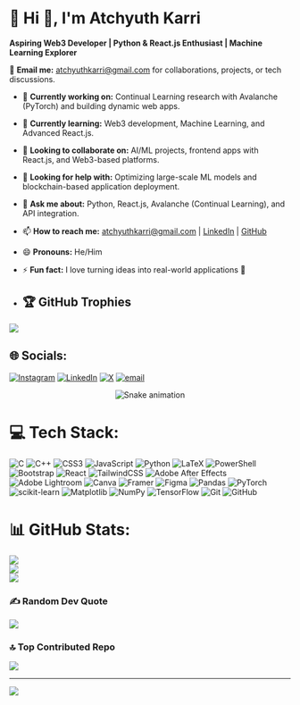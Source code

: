 # 💫 Hi 👋, I'm Atchyuth Karri  
**Aspiring Web3 Developer | Python & React.js Enthusiast | Machine Learning Explorer**  

📧 **Email me:** [atchyuthkarri@gmail.com](mailto:atchyuthkarri@gmail.com) for collaborations, projects, or tech discussions.  

- 🔭 **Currently working on:** Continual Learning research with Avalanche (PyTorch) and building dynamic web apps.  
- 🌱 **Currently learning:** Web3 development, Machine Learning, and Advanced React.js.  
- 👯 **Looking to collaborate on:** AI/ML projects, frontend apps with React.js, and Web3-based platforms.  
- 🤔 **Looking for help with:** Optimizing large-scale ML models and blockchain-based application deployment.  
- 💬 **Ask me about:** Python, React.js, Avalanche (Continual Learning), and API integration.  
- 📫 **How to reach me:** [atchyuthkarri@gmail.com](mailto:atchyuthkarri@gmail.com) | [LinkedIn](https://www.linkedin.com/in/atchyuth-karri-4b437b271/) | [GitHub](https://github.com/atchyuthkarri)  
- 😄 **Pronouns:** He/Him  
- ⚡ **Fun fact:** I love turning ideas into real-world applications 🚀

- ## 🏆 GitHub Trophies
![](https://github-profile-trophy.vercel.app/?username=atchyuthkarri&theme=blue_navy&no-frame=false&no-bg=true&margin-w=4)


## 🌐 Socials:
[![Instagram](https://img.shields.io/badge/Instagram-%23E4405F.svg?logo=Instagram&logoColor=white)](https://instagram.com/athadu.core) [![LinkedIn](https://img.shields.io/badge/LinkedIn-%230077B5.svg?logo=linkedin&logoColor=white)](https://linkedin.com/in/atchyuth-karri-4b437b271) [![X](https://img.shields.io/badge/X-black.svg?logo=X&logoColor=white)](https://x.com/AtchyuthKarri) [![email](https://img.shields.io/badge/Email-D14836?logo=gmail&logoColor=white)](mailto:atchyuthkarri46@gmail.com) 

<!-- Snake Game Repo View -->

<div align="center">
  <img src="https://profile-readme-generator.com/assets/snake.svg" alt="Snake animation" />
</div>

# 💻 Tech Stack:
![C](https://img.shields.io/badge/c-%2300599C.svg?style=for-the-badge&logo=c&logoColor=white) ![C++](https://img.shields.io/badge/c++-%2300599C.svg?style=for-the-badge&logo=c%2B%2B&logoColor=white) ![CSS3](https://img.shields.io/badge/css3-%231572B6.svg?style=for-the-badge&logo=css3&logoColor=white) ![JavaScript](https://img.shields.io/badge/javascript-%23323330.svg?style=for-the-badge&logo=javascript&logoColor=%23F7DF1E) ![Python](https://img.shields.io/badge/python-3670A0?style=for-the-badge&logo=python&logoColor=ffdd54) ![LaTeX](https://img.shields.io/badge/latex-%23008080.svg?style=for-the-badge&logo=latex&logoColor=white) ![PowerShell](https://img.shields.io/badge/PowerShell-%235391FE.svg?style=for-the-badge&logo=powershell&logoColor=white) ![Bootstrap](https://img.shields.io/badge/bootstrap-%238511FA.svg?style=for-the-badge&logo=bootstrap&logoColor=white) ![React](https://img.shields.io/badge/react-%2320232a.svg?style=for-the-badge&logo=react&logoColor=%2361DAFB) ![TailwindCSS](https://img.shields.io/badge/tailwindcss-%2338B2AC.svg?style=for-the-badge&logo=tailwind-css&logoColor=white) ![Adobe After Effects](https://img.shields.io/badge/Adobe%20After%20Effects-9999FF.svg?style=for-the-badge&logo=Adobe%20After%20Effects&logoColor=white) ![Adobe Lightroom](https://img.shields.io/badge/Adobe%20Lightroom-31A8FF.svg?style=for-the-badge&logo=Adobe%20Lightroom&logoColor=white) ![Canva](https://img.shields.io/badge/Canva-%2300C4CC.svg?style=for-the-badge&logo=Canva&logoColor=white) ![Framer](https://img.shields.io/badge/Framer-black?style=for-the-badge&logo=framer&logoColor=blue) ![Figma](https://img.shields.io/badge/figma-%23F24E1E.svg?style=for-the-badge&logo=figma&logoColor=white) ![Pandas](https://img.shields.io/badge/pandas-%23150458.svg?style=for-the-badge&logo=pandas&logoColor=white) ![PyTorch](https://img.shields.io/badge/PyTorch-%23EE4C2C.svg?style=for-the-badge&logo=PyTorch&logoColor=white) ![scikit-learn](https://img.shields.io/badge/scikit--learn-%23F7931E.svg?style=for-the-badge&logo=scikit-learn&logoColor=white) ![Matplotlib](https://img.shields.io/badge/Matplotlib-%23ffffff.svg?style=for-the-badge&logo=Matplotlib&logoColor=black) ![NumPy](https://img.shields.io/badge/numpy-%23013243.svg?style=for-the-badge&logo=numpy&logoColor=white) ![TensorFlow](https://img.shields.io/badge/TensorFlow-%23FF6F00.svg?style=for-the-badge&logo=TensorFlow&logoColor=white) ![Git](https://img.shields.io/badge/git-%23F05033.svg?style=for-the-badge&logo=git&logoColor=white) ![GitHub](https://img.shields.io/badge/github-%23121011.svg?style=for-the-badge&logo=github&logoColor=white)
# 📊 GitHub Stats:
![](https://github-readme-stats.vercel.app/api?username=atchyuthkarri&theme=blue_navy&hide_border=false&include_all_commits=true&count_private=false)<br/>
![](https://nirzak-streak-stats.vercel.app/?user=atchyuthkarri&theme=blue_navy&hide_border=false)<br/>
![](https://github-readme-stats.vercel.app/api/top-langs/?username=atchyuthkarri&theme=blue_navy&hide_border=false&include_all_commits=true&count_private=false&layout=compact)

### ✍️ Random Dev Quote
![](https://quotes-github-readme.vercel.app/api?type=horizontal&theme=radical)

### 🔝 Top Contributed Repo
![](https://github-contributor-stats.vercel.app/api?username=atchyuthkarri&limit=5&theme=dark&combine_all_yearly_contributions=true)

---
[![](https://visitcount.itsvg.in/api?id=atchyuthkarri&icon=0&color=0)](https://visitcount.itsvg.in)

<!-- Proudly created with GPRM ( https://gprm.itsvg.in ) -->
